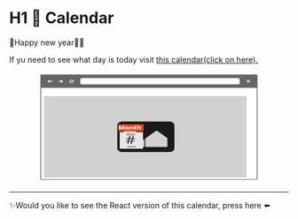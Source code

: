# H1 📅 Calendar

🍾Happy new year🎉🎉


If yu need to see what day is today visit [this calendar(click on here).](https://beatrizi.github.io/calendar/)

<center><img src="calendarDay.jpg" alt="Calendar wireframe" width="400" height="200"></center>

---
✨Would you like to see the React version of this calendar, press here ⬅️